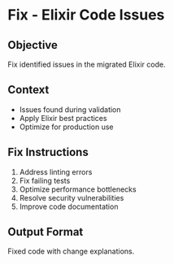 # Fix - Elixir Code Issues

## Objective
Fix identified issues in the migrated Elixir code.

## Context
- Issues found during validation
- Apply Elixir best practices
- Optimize for production use

## Fix Instructions
1. Address linting errors
2. Fix failing tests
3. Optimize performance bottlenecks
4. Resolve security vulnerabilities
5. Improve code documentation

## Output Format
Fixed code with change explanations.
